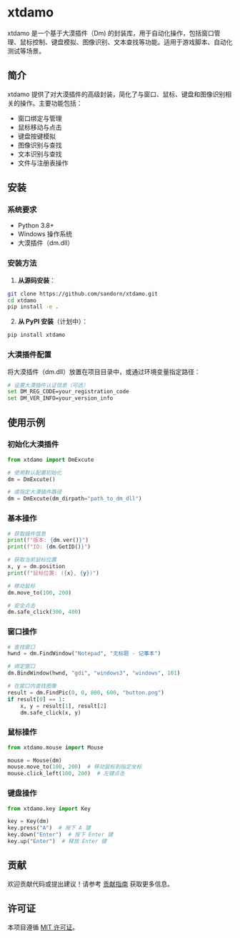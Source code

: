 # xtdamo

xtdamo 是一个基于大漠插件（Dm) 的封装库，用于自动化操作，包括窗口管理、鼠标控制、键盘模拟、图像识别、文本查找等功能。适用于游戏脚本、自动化测试等场景。

## 简介

xtdamo 提供了对大漠插件的高级封装，简化了与窗口、鼠标、键盘和图像识别相关的操作。主要功能包括：

-   窗口绑定与管理
-   鼠标移动与点击
-   键盘按键模拟
-   图像识别与查找
-   文本识别与查找
-   文件与注册表操作

## 安装

### 系统要求

-   Python 3.8+
-   Windows 操作系统
-   大漠插件（dm.dll）

### 安装方法

1. **从源码安装**：

```bash
git clone https://github.com/sandorn/xtdamo.git
cd xtdamo
pip install -e .
```

2. **从 PyPI 安装**（计划中）：

```bash
pip install xtdamo
```

### 大漠插件配置

将大漠插件（dm.dll）放置在项目目录中，或通过环境变量指定路径：

```bash
# 设置大漠插件认证信息（可选）
set DM_REG_CODE=your_registration_code
set DM_VER_INFO=your_version_info
```

## 使用示例

### 初始化大漠插件

```python
from xtdamo import DmExcute

# 使用默认配置初始化
dm = DmExcute()

# 或指定大漠插件路径
dm = DmExcute(dm_dirpath="path_to_dm_dll")
```

### 基本操作

```python
# 获取插件信息
print(f"版本: {dm.ver()}")
print(f"ID: {dm.GetID()}")

# 获取当前鼠标位置
x, y = dm.position
print(f"鼠标位置: ({x}, {y})")

# 移动鼠标
dm.move_to(100, 200)

# 安全点击
dm.safe_click(300, 400)
```

### 窗口操作

```python
# 查找窗口
hwnd = dm.FindWindow("Notepad", "无标题 - 记事本")

# 绑定窗口
dm.BindWindow(hwnd, "gdi", "windows3", "windows", 101)

# 在窗口内查找图像
result = dm.FindPic(0, 0, 800, 600, "button.png")
if result[0] == 1:
    x, y = result[1], result[2]
    dm.safe_click(x, y)
```

### 鼠标操作

```python
from xtdamo.mouse import Mouse

mouse = Mouse(dm)
mouse.move_to(100, 200)  # 移动鼠标到指定坐标
mouse.click_left(100, 200)  # 左键点击
```

### 键盘操作

```python
from xtdamo.key import Key

key = Key(dm)
key.press("A")  # 按下 A 键
key.down("Enter")  # 按下 Enter 键
key.up("Enter")  # 释放 Enter 键
```

## 贡献

欢迎贡献代码或提出建议！请参考 [贡献指南](CONTRIBUTING.md) 获取更多信息。

## 许可证

本项目遵循 [MIT 许可证](LICENSE)。
